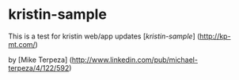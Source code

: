 # kristin-sample

This is a test for kristin web/app updates
[*kristin-sample*] (http://kp-mt.com/)

by [Mike Terpeza] (http://www.linkedin.com/pub/michael-terpeza/4/122/592)